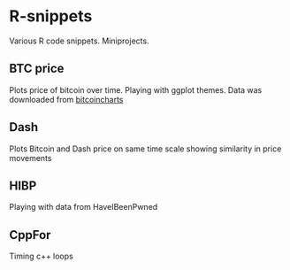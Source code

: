 # R-snippets

Various R code snippets. Miniprojects.

## BTC price

Plots price of bitcoin over time. Playing with ggplot themes. Data was downloaded
from [bitcoincharts](https://bitcoincharts.com/charts/bitstampUSD#igDailyztgSzm1g10zm2g25)

## Dash

Plots Bitcoin and Dash price on same time scale showing similarity in price movements

## HIBP

Playing with data from HaveIBeenPwned

## CppFor

Timing c++ loops
